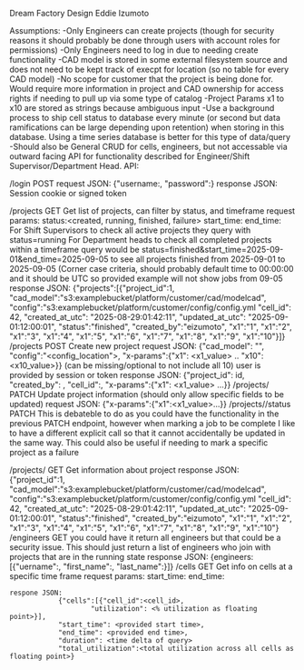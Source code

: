 Dream Factory Design
Eddie Izumoto

Assumptions:
-Only Engineers can create projects (though for security reasons it should probably be done through users with account roles for permissions)
-Only Engineers need to log in due to needing create functionality
-CAD model is stored in some external filesystem source and does not need to be kept track of execpt for location (so no table for every CAD model)
-No scope for customer that the project is being done for. Would require more information in project and CAD ownership for access rights if needing to pull up via some type of catalog
-Project Params x1 to x10 are stored as strings because ambiguous input
-Use a background process to ship cell status to database every minute (or second but data ramifications can be large depending upon retention)
when storing in this database. Using a time series database is better for this type of data/query
-Should also be General CRUD for cells, engineers, but not accessable via outward facing API for functionality described for Engineer/Shift Supervisor/Department Head.
API:

/login POST
request JSON: {"username:<username>, "password":<password>}
response JSON: Session cookie or signed token

/projects GET Get list of projects, can filter by status, and timeframe
request params: status:<created, running, finished, failure>
start_time: <start of timeframe to check against>
end_time: <end of timeframe to check against>
For Shift Supervisors to check all active projects they query with status=running
For Department heads to check all completed projects within a timeframe query would be
status=finished&start_time=2025-09-01&end_time=2025-09-05 to see all projects finished from 2025-09-01 to 2025-09-05
(Corner case criteria, should probably default time to 00:00:00 and it should be UTC so provided example will not show jobs from 09-05
response JSON: {"projects":[{"project_id":1,
"cad_model":"s3:examplebucket/platform/customer/cad/modelcad",
"config":"s3:examplebucket/platform/customer/config/config.yml
"cell_id": 42,
"created_at_utc": "2025-08-29:01:42:11",
"updated_at_utc": "2025-09-01:12:00:01",
"status":"finished",
"created_by":"eizumoto",
"x1":"1",
"x1":"2",
"x1":"3",
"x1":"4",
"x1":"5",
"x1":"6",
"x1":"7",
"x1":"8",
"x1":"9",
"x1":"10"}]}
/projects POST Create new project
request JSON: {"cad_model": "<location>",
"config":"<config_location">,
"x-params":{"x1": <x1_value> .. "x10": <x10_value>}} (can be missing/optional to not include all 10)
user is provided by session or token
response JSON: {"project_id": id,
"created_by": <username>,
"cell_id":<cell job is disbatched to>,
"x-params":{"x1": <x1_value> ...}}
/projects/<id> PATCH Update project information (should only allow specific fields to be updated)
request JSON: {"x-params":{"x1":<x1_value>...}}
/projects/<id>/status PATCH
This is debateble to do as you could have the functionality in the previous PATCH endpoint, however when marking a job to be complete I like to
have a different explicit call so that it cannot accidentally be updated in the same way. This could also be useful if needing to mark a specific project as a failure

/projects/<id> GET Get information about project
response JSON:
{"project_id":1,
"cad_model":"s3:examplebucket/platform/customer/cad/modelcad",
"config":"s3:examplebucket/platform/customer/config/config.yml
"cell_id": 42,
"created_at_utc": "2025-08-29:01:42:11",
"updated_at_utc": "2025-09-01:12:00:01",
"status":"finished",
"created_by":"eizumoto",
"x1":"1",
"x1":"2",
"x1":"3",
"x1":"4",
"x1":"5",
"x1":"6",
"x1":"7",
"x1":"8",
"x1":"9",
"x1":"10"}
/engineers GET
you could have it return all engineers but that could be a security issue. This should just return a list of engineers who join with projects that are in the running state
response JSON:
{engineers:[{"uername":<engineer username>, "first_name":<engineer first name>, "last_name":<engineer last name>}]}
/cells GET Get info on cells at a specific time frame
request params: start_time: <start of timeframe to check against>
end_time: <end of timeframe to check against>

    respone JSON:
    			{"cells":[{"cell_id":<cell_id>,
    					"utilization": <% utilization as floating point>}],
    			"start_time": <provided start time>,
    			"end_time": <provided end time>,
    			"duration": <time delta of query>
    			"total_utilization":<total utilization across all cells as floating point>}
